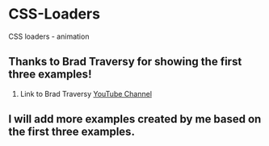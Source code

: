# CSS-Loaders
CSS loaders - animation

## Thanks to Brad Traversy for showing the first three examples!
1. Link to Brad Traversy [YouTube Channel](https://www.youtube.com/channel/UC29ju8bIPH5as8OGnQzwJyA)

## I will add more examples created by me based on the first three examples.